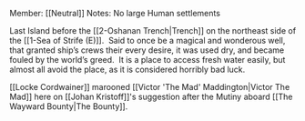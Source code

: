 Member: [[Neutral]]
Notes: No large Human settlements

Last Island before the [[2-Oshanan Trench|Trench]] on the northeast side of the [[1-Sea of Strife (E)]].  Said to once be a magical and wonderous well, that granted ship’s crews their every desire, it was used dry, and became fouled by the world’s greed.  It is a place to access fresh water easily, but almost all avoid the place, as it is considered horribly bad luck.

[[Locke Cordwainer]] marooned [[Victor 'The Mad' Maddington|Victor The Mad]] here on [[Johan Kristoff]]'s suggestion after the Mutiny aboard [[The Wayward Bounty|The Bounty]].
